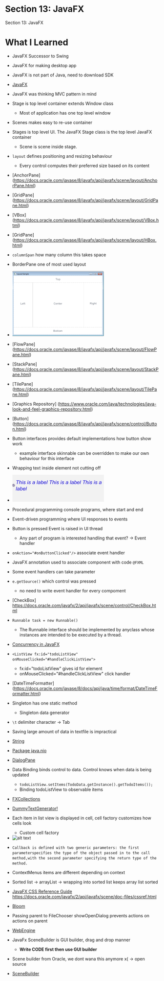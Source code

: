 # Section 13: JavaFX

Section 13: JavaFX

# What I Learned
* JavaFX Successor to Swing
* JavaFX for making desktop app
* JavaFX is not part of Java, need to download SDK
* [JavaFX](https://gluonhq.com/products/javafx/) 
* JavaFX was thinking MVC pattern in mind
* Stage is top level container extends Window class
	* Most of application has one top level window
* Scenes makes easy to re-use container
* Stages is top level UI. The JavaFX Stage class is the top level JavaFX container
	* Scene is scene inside stage. 
* `layout` defines positioning and resizing behaviour
	* Every control computes their preferred size based on its content
* [AnchorPane] (https://docs.oracle.com/javase/8/javafx/api/javafx/scene/layout/AnchorPane.html)
* [GridPane] (https://docs.oracle.com/javase/8/javafx/api/javafx/scene/layout/GridPane.html)
* [VBox]
(https://docs.oracle.com/javase/8/javafx/api/javafx/scene/layout/VBox.html)
* [GridPane]
(https://docs.oracle.com/javase/8/javafx/api/javafx/scene/layout/HBox.html)
* `columnSpan` how many column this takes space 
* BorderPane one of most used layout
* <img src="BorderPane.PNG" alt="alt text" width="300"/>
* [FlowPane] (https://docs.oracle.com/javase/8/javafx/api/javafx/scene/layout/FlowPane.html)
* [StackPane]
(https://docs.oracle.com/javase/8/javafx/api/javafx/scene/layout/StackPane.html)
* [TilePane]
(https://docs.oracle.com/javase/8/javafx/api/javafx/scene/layout/TilePane.html)
* [Graphics Repository]
(https://www.oracle.com/java/technologies/java-look-and-feel-graphics-repository.html)
* [Button]
(https://docs.oracle.com/javase/8/javafx/api/javafx/scene/control/Button.html)
* Button interfaces provides default implementations how button show work
	* example interface skinnable can be overridden to make our own behaviour for this interface
* Wrapping text inside element not cutting off
* <img src="wrappingText.PNG" alt="alt text" width="300"/>
* Procedural programming  console programs, where start and end
* Event-driven programming where UI responses to events
* Button is pressed Event is raised in UI thread
	* Any part of program is interested handling that event?  -> Event handler
* `onAction="#onButtonClicked"/>` associate event handler
* JavaFX annotation used to associate component with code `@FXML`
* Some event handlers can take parameter
* `e.getSource()` which control was pressed
	* no need to write event handler for every compoment
* [CheckBox] https://docs.oracle.com/javafx/2/api/javafx/scene/control/CheckBox.html
* `Runnable task = new Runnable()` 
	* The Runnable interface should be implemented by anyclass whose instances are intended to be executed by a thread.
	
* [Concurrency in JavaFX](https://docs.oracle.com/javase/8/javafx/interoperability-tutorial/concurrency.htm)
* `<ListView fx:id="todoListView" onMouseClicked="#handleClickListView">`
	* fx:id="todoListView"  gives id for element
	* onMouseClicked="#handleClickListView" click handler
* [DateTimeFormatter] (https://docs.oracle.com/javase/8/docs/api/java/time/format/DateTimeFormatter.html)
* Singleton has one static method
	* Singleton data generator
* `\t` delimiter character -> Tab
* Saving large amount of data in textfile is impractical
* [String](https://docs.oracle.com/javase/7/docs/api/java/lang/String.html)
* [Package java.nio](https://docs.oracle.com/javase/7/docs/api/java/nio/package-summary.html)
* [DialogPane](https://docs.oracle.com/javase/8/javafx/api/javafx/scene/control/DialogPane.html)
* Data Binding binds control to data. Control knows when data is being updated
	* `todoListView.setItems(TodoData.getInstance().getTodoItems());`
	* Binding todoListView to observable items
* [FXCollections](https://docs.oracle.com/javase/8/javafx/api/javafx/collections/FXCollections.html)
* [DummyTextGenerator!](https://www.blindtextgenerator.com/lorem-ipsum)
* Each item in list view is displayed in cell, cell factory customizes how cells look
	* Custom cell factory
* <img src="cellfactoryOveride.PNG.PNG" alt="alt text" width="300"/>
* `Callback is defined with two generic parameters: the first parameterspecifies the type of the object passed in to the call method,with the second parameter specifying the return type of the method.`
* ContextMenus items are different depending on context
* Sorted list -> arrayList -> wrapping into sorted list keeps array list sorted
* [JavaFX CSS Reference Guide](https://docs.oracle.com/javase/8/javafx/api/javafx/collections/FXCollections.html)
 https://docs.oracle.com/javafx/2/api/javafx/scene/doc-files/cssref.html
* [Bloom](https://docs.oracle.com/javase/8/javafx/api/javafx/scene/effect/Bloom.html)
* Passing parent to FileChooser showOpenDialog prevents actions on actions on parent
* [WebEngine](https://docs.oracle.com/javase/8/javafx/api/javafx/scene/web/WebEngine.html)
* JavaFx SceneBuilder is GUI builder, drag and drop manner
	* <b>Write CODE first then use GUI builder</b>
* Scene builder from Oracle, we dont wana this anymore x( -> open source 
*  [SceneBuilder](https://gluonhq.com/products/scene-builder/) 
 